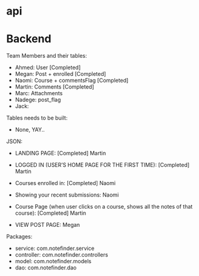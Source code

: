 # api
Backend
=======
Team Members and their tables:
- Ahmed: User [Completed]
- Megan: Post + enrolled [Completed]
- Naomi: Course + commentsFlag [Completed]
- Martin: Comments [Completed]
- Marc: Attachments
- Nadege: post_flag
- Jack:

Tables needs to be built:
- None, YAY..                      


JSON:
- LANDING PAGE: [Completed]
Martin

- LOGGED IN (USER’S HOME PAGE FOR THE FIRST TIME): [Completed]
Martin

- Courses enrolled in: [Completed]
Naomi

- Showing your recent submissions:
Naomi

- Course Page (when user clicks on a course, shows all the notes of that course): [Completed]
Martin

- VIEW POST PAGE:
Megan



Packages:
- service: com.notefinder.service
- controller: com.notefinder.controllers
- model: com.notefinder.models
- dao: com.notefinder.dao